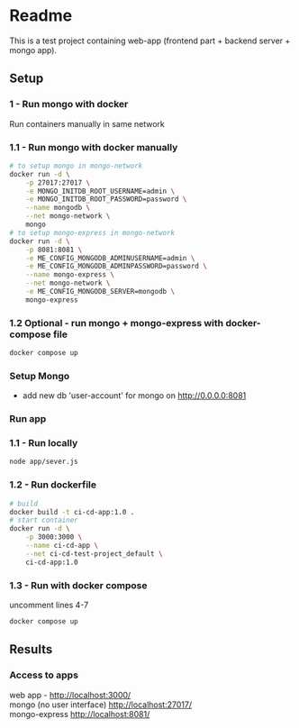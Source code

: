 # Readme

This is a test project containing web-app (frontend part + backend server + mongo app).

## Setup

### 1 - Run mongo with docker

Run containers manually in same network

### 1.1 - Run mongo with docker manually

```bash
# to setup mongo in mongo-network
docker run -d \
    -p 27017:27017 \
    -e MONGO_INITDB_ROOT_USERNAME=admin \
    -e MONGO_INITDB_ROOT_PASSWORD=password \
    --name mongodb \
    --net mongo-network \
    mongo
# to setup mongo-express in mongo-network
docker run -d \
    -p 8081:8081 \
    -e ME_CONFIG_MONGODB_ADMINUSERNAME=admin \
    -e ME_CONFIG_MONGODB_ADMINPASSWORD=password \
    --name mongo-express \
    --net mongo-network \
    -e ME_CONFIG_MONGODB_SERVER=mongodb \
    mongo-express
```

### 1.2 Optional - run mongo + mongo-express with docker-compose file

```bash
docker compose up
```

### Setup Mongo

- add new db 'user-account' for mongo on <http://0.0.0.0:8081>

### Run app

### 1.1 - Run locally

```bash
node app/sever.js
```

### 1.2 - Run dockerfile

```bash
# build
docker build -t ci-cd-app:1.0 .
# start container
docker run -d \
    -p 3000:3000 \
    --name ci-cd-app \
    --net ci-cd-test-project_default \
    ci-cd-app:1.0
```

### 1.3 - Run with docker compose

uncomment lines 4-7

```bash
docker compose up
```

## Results

### Access to apps

web app - <http://localhost:3000/>  
mongo (no user interface) <http://localhost:27017/>  
mongo-express <http://localhost:8081/>  
